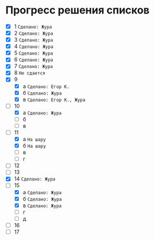 # Прогресс решения списков
- [x] 1 `Сделано: Жура`
- [x] 2 `Сделано: Жура`
- [x] 3 `Сделано: Жура`
- [x] 4 `Сделано: Жура`
- [x] 5 `Сделано: Жура`
- [x] 6 `Сделано: Жура`
- [x] 7 `Сделано: Жура`
- [x] 8 `Не сдается`
- [x] 9
    - [x] а `Сделано: Егор К.`
    - [x] б `Сделано: Жура`
    - [x] в `Сделано: Егор К., Жура`
- [ ] 10
    - [x] а `Сделано: Жура`
    - [ ] б
    - [ ] в
- [ ] 11
    - [x] а `На шару`
    - [x] б `На шару`
    - [ ] в
    - [ ] г
- [ ] 12
- [ ] 13
- [x] 14 `Сделано: Жура`
- [ ] 15
    - [x] а `Сделано: Жура`
    - [x] б `Сделано: Жура`
    - [x] в `Сделано: Жура`
    - [ ] г
    - [ ] д
- [ ] 16
- [ ] 17
